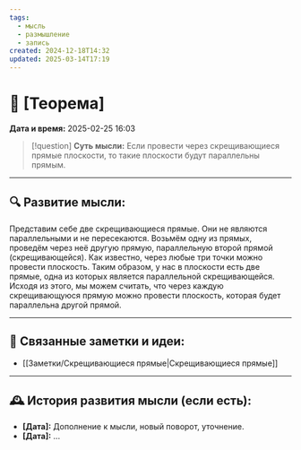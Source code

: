 ```yaml
---
tags:
  - мысль
  - размышление
  - запись
created: 2024-12-18T14:32
updated: 2025-03-14T17:19
---
```


# 💭  [Теорема]

**Дата и время:** 2025-02-25 16:03

> [!question] **Суть мысли:**
> Если провести через скрещивающиеся прямые плоскости, то такие плоскости будут параллельны прямым.

---

## 🔍 Развитие мысли:

Представим себе две скрещивающиеся прямые. Они не являются параллельными и не пересекаются. Возьмём одну из прямых, проведём через неё другую прямую, параллельную второй прямой (скрещивающейся). Как известно, через любые три точки можно провести плоскость. Таким образом, у нас в плоскости есть две прямые, одна из которых является параллельной скрещивающейся. Исходя из этого, мы можем считать, что через каждую скрещивающуюся прямую можно провести плоскость, которая будет параллельна другой прямой.

---


## 🔄 Связанные заметки и идеи:

- [[Заметки/Скрещивающиеся прямые|Скрещивающиеся прямые]]

---

## 🕰️ История развития мысли (если есть):

* **[Дата]:**  Дополнение к мысли, новый поворот, уточнение.
* **[Дата]:**  ...